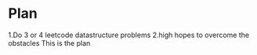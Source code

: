 ﻿# Plan
 1.Do 3 or 4 leetcode datastructure problems 
 2.high hopes to overcome the obstacles
This is the plan 


